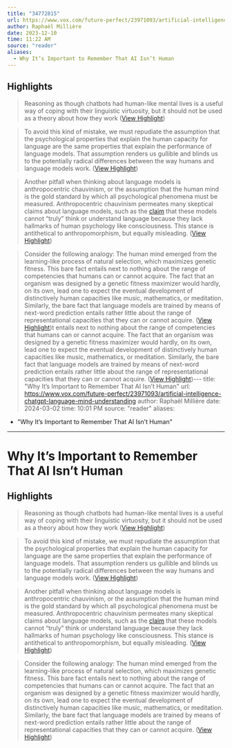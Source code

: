 ```yaml
---
title: "34772815"
url: https://www.vox.com/future-perfect/23971093/artificial-intelligence-chatgpt-language-mind-understanding
author: Raphaël Millière
date: 2023-12-10
time: 11:22 AM
source: "reader"
aliases:
  - Why It’s Important to Remember That AI Isn’t Human
---
```

## Highlights
> Reasoning as though chatbots had human-like mental lives is a useful way of coping with their linguistic virtuosity, but it should not be used as a theory about how they work ([View Highlight](https://read.readwise.io/read/01hgfqw7e0ps2nj2r8mn9nvz7w))

> To avoid this kind of mistake, we must repudiate the assumption that the psychological properties that explain the human capacity for language are the same properties that explain the performance of language models. That assumption renders us gullible and blinds us to the potentially radical differences between the way humans and language models work. ([View Highlight](https://read.readwise.io/read/01hgfqypzjssv3tw02s5zvtk08))

> Another pitfall when thinking about language models is anthropocentric chauvinism, or the assumption that the human mind is the gold standard by which all psychological phenomena must be measured. Anthropocentric chauvinism permeates many skeptical claims about language models, such as the [claim](https://theconversation.com/chatgpt-cant-think-consciousness-is-something-entirely-different-to-todays-ai-204823) that these models cannot “truly” think or understand language because they lack hallmarks of human psychology like consciousness. This stance is antithetical to anthropomorphism, but equally misleading. ([View Highlight](https://read.readwise.io/read/01hgfr0g8z0z5r2s2ysvnq5x9n))

> Consider the following analogy: The human mind emerged from the learning-like process of natural selection, which maximizes genetic fitness. This bare fact entails next to nothing about the range of competencies that humans can or cannot acquire. The fact that an organism was designed by a genetic fitness maximizer would hardly, on its own, lead one to expect the eventual development of distinctively human capacities like music, mathematics, or meditation. Similarly, the bare fact that language models are trained by means of next-word prediction entails rather little about the range of representational capacities that they can or cannot acquire. ([View Highlight](https://read.readwise.io/read/01hgfr7q9mx4qdeazqh1m9cqjm))t entails next to nothing about the range of competencies that humans can or cannot acquire. The fact that an organism was designed by a genetic fitness maximizer would hardly, on its own, lead one to expect the eventual development of distinctively human capacities like music, mathematics, or meditation. Similarly, the bare fact that language models are trained by means of next-word prediction entails rather little about the range of representational capacities that they can or cannot acquire. ([View Highlight](https://read.readwise.io/read/01hgfr7q9mx4qdeazqh1m9cqjm))---
title: "Why It’s Important to Remember That AI Isn’t Human"
url: https://www.vox.com/future-perfect/23971093/artificial-intelligence-chatgpt-language-mind-understanding
author: Raphaël Millière
date: 2024-03-02
time: 10:01 PM
source: "reader"
aliases:
  - "Why It’s Important to Remember That AI Isn’t Human"
---
# Why It’s Important to Remember That AI Isn’t Human

## Highlights
> Reasoning as though chatbots had human-like mental lives is a useful way of coping with their linguistic virtuosity, but it should not be used as a theory about how they work ([View Highlight](https://read.readwise.io/read/01hgfqw7e0ps2nj2r8mn9nvz7w))

> To avoid this kind of mistake, we must repudiate the assumption that the psychological properties that explain the human capacity for language are the same properties that explain the performance of language models. That assumption renders us gullible and blinds us to the potentially radical differences between the way humans and language models work. ([View Highlight](https://read.readwise.io/read/01hgfqypzjssv3tw02s5zvtk08))

> Another pitfall when thinking about language models is anthropocentric chauvinism, or the assumption that the human mind is the gold standard by which all psychological phenomena must be measured. Anthropocentric chauvinism permeates many skeptical claims about language models, such as the [claim](https://theconversation.com/chatgpt-cant-think-consciousness-is-something-entirely-different-to-todays-ai-204823) that these models cannot “truly” think or understand language because they lack hallmarks of human psychology like consciousness. This stance is antithetical to anthropomorphism, but equally misleading. ([View Highlight](https://read.readwise.io/read/01hgfr0g8z0z5r2s2ysvnq5x9n))

> Consider the following analogy: The human mind emerged from the learning-like process of natural selection, which maximizes genetic fitness. This bare fact entails next to nothing about the range of competencies that humans can or cannot acquire. The fact that an organism was designed by a genetic fitness maximizer would hardly, on its own, lead one to expect the eventual development of distinctively human capacities like music, mathematics, or meditation. Similarly, the bare fact that language models are trained by means of next-word prediction entails rather little about the range of representational capacities that they can or cannot acquire. ([View Highlight](https://read.readwise.io/read/01hgfr7q9mx4qdeazqh1m9cqjm))

